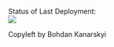 Status of Last Deployment:<br>
<img src="https://github.com/Bohdan96/Py-Flask/workflows/CI-Py/badge.svg?branch=master"></br>

Copyleft by Bohdan Kanarskyi
